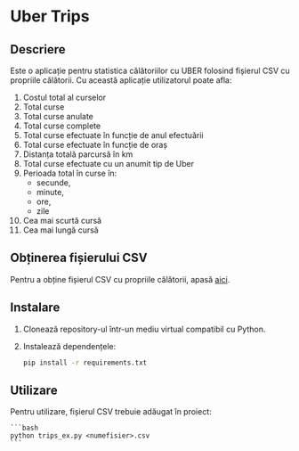 # Uber Trips

## Descriere

Este o aplicație pentru statistica călătoriilor cu UBER folosind fișierul CSV cu propriile călătorii. 
Cu această aplicație utilizatorul poate afla:

1. Costul total al curselor
2. Total curse 
3. Total curse anulate
4. Total curse complete
5. Total curse efectuate în funcție de anul efectuării
6. Total curse efectuate în funcție de oraș
7. Distanța totală parcursă în km
8. Total curse efectuate cu un anumit tip de Uber
9. Perioada total în curse în:
   - secunde,
   - minute,
   - ore,
   - zile
10. Cea mai scurtă cursă
11. Cea mai lungă cursă

## Obținerea fișierului CSV

Pentru a obține fișierul CSV cu propriile călătorii, apasă [aici](https://help.uber.com/driving-and-delivering/article/download-your-uber-personaldata?nodeId=fbf08e68-65ba-456b-9bc6-1369eb9d2c44).

## Instalare

1. Clonează repository-ul într-un mediu virtual compatibil cu Python.
2. Instalează dependențele:

    ```bash
    pip install -r requirements.txt
    ```

## Utilizare

Pentru utilizare, fișierul CSV trebuie adăugat în proiect:

    ```bash
    python trips_ex.py <numefisier>.csv
    ```

